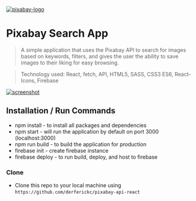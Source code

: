 <a href="https://pixabay-search-app.web.app/">
	<img src="https://cdn.pixabay.com/photo/2017/01/17/14/44/pixabay-1987090_960_720.png" title="pixabay-logo" alt="pixabay-logo" style="max-width: 200px">
</a>

# Pixabay Search App

> A simple application that uses the Pixabay API to search for images based on keywords, filters, and gives the user the ability to save images to their liking for easy browsing.

> Technology used: React, fetch, API, HTML5, SASS, CSS3 ES6, React-Icons, Firebase

<a href="https://pixabay-search-app.web.app/">
	<img src="https://firebasestorage.googleapis.com/v0/b/pixabay-search-app.appspot.com/o/search-screenshot.png?alt=media&token=17935dc4-ff8f-4f76-b354-1b9235d69dc5" title="screenshot" alt="screenshot">
</a>

## Installation / Run Commands

- npm install - to install all packages and dependencies
- npm start - will run the application by default on port 3000 (localhost:3000)
- npm run build - to build the application for production
- firebase init - create firebase instance
- firebase deploy - to run build, deploy, and host to firebase

### Clone

- Clone this repo to your local machine using `https://github.com/derferickc/pixabay-api-react`
